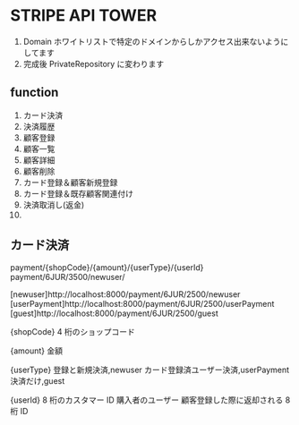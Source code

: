 # STRIPE API TOWER

1. Domain ホワイトリストで特定のドメインからしかアクセス出来ないようにしてます
1. 完成後 PrivateRepository に変わります

## function

1. カード決済
1. 決済履歴
1. 顧客登録
1. 顧客一覧
1. 顧客詳細
1. 顧客削除
1. カード登録＆顧客新規登録
1. カード登録＆既存顧客関連付け
1. 決済取消し(返金)
1.

## カード決済

payment/{shopCode}/{amount}/{userType}/{userId}
payment/6JUR/3500/newuser/

[newuser]http://localhost:8000/payment/6JUR/2500/newuser
[userPayment]http://localhost:8000/payment/6JUR/2500/userPayment
[guest]http://localhost:8000/payment/6JUR/2500/guest

{shopCode} 4 桁のショップコード

{amount} 金額

{userType}
登録と新規決済,newuser
カード登録済ユーザー決済,userPayment
決済だけ,guest

{userId}
8 桁のカスタマー ID
購入者のユーザー 顧客登録した際に返却される 8 桁 ID
